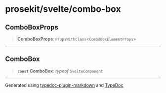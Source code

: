 # prosekit/svelte/combo-box

<a id="ComboBoxProps" name="ComboBoxProps"></a>

## ComboBoxProps

> **ComboBoxProps**: `PropsWithClass`\<`ComboBoxElementProps`\>

***

<a id="ComboBox" name="ComboBox"></a>

## ComboBox

> **`const`** **ComboBox**: *typeof* `SvelteComponent`

***

Generated using [typedoc-plugin-markdown](https://www.npmjs.com/package/typedoc-plugin-markdown) and [TypeDoc](https://typedoc.org/)
